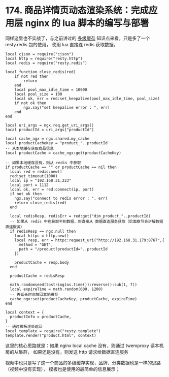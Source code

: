 # 174. 商品详情页动态渲染系统：完成应用层 nginx 的 lua 脚本的编写与部署

同样这里也不实战了，与之前讲过的 [多级缓存](../054.md) 知识点来看，只是多了一个 resty.redis 包的使用，
使用 lua 直接连 redis 获取数据。

```
local cjson = require("cjson")
local http = require("resty.http")
local redis = require("resty.redis")  

local function close_redis(red)  
	if not red then  
		return  
	end  
	local pool_max_idle_time = 10000
	local pool_size = 100
	local ok, err = red:set_keepalive(pool_max_idle_time, pool_size)  
	if not ok then  
		ngx.say("set keepalive error : ", err)  
	end  
end

local uri_args = ngx.req.get_uri_args()
local productId = uri_args["productId"]

local cache_ngx = ngx.shared.my_cache
local productCacheKey = "product_"..productId
-- 从本地缓存获取商品信息
local productCache = cache_ngx:get(productCacheKey)

-- 如果本地缓存没有，则从 redis 中获取
if productCache == "" or productCache == nil then
  local red = redis:new()  
  red:set_timeout(1000)  
  local ip = "192.168.31.223"  
  local port = 1112  
  local ok, err = red:connect(ip, port)  
  if not ok then  
    ngx.say("connect to redis error : ", err)  
    return close_redis(red)  
  end

  local redisResp, redisErr = red:get("dim_product_"..productId)
  -- 如果从 redis 中也获取不到数据，则直接从 数据直连服务获取（后面章节会讲解数据直连服务）
  if redisResp == ngx.null then  
    local httpc = http.new()
    local resp, err = httpc:request_uri("http://192.168.31.179:8767",{
      method = "GET",
      path = "/product?productId="..productId
    })

    productCache = resp.body
  end

  productCache = redisResp

  math.randomseed(tostring(os.time()):reverse():sub(1, 7))
  local expireTime = math.random(600, 1200)  
  -- 再延长时间放回本地缓存
  cache_ngx:set(productCacheKey, productCache, expireTime)
end

local context = {
  productInfo = productCache,
}
-- 通过模板渲染返回
local template = require("resty.template")
template.render("product.html", context)

```

这里的核心思路就是：如果 nginx local cache 没有，则通过 twemproxy 读本机房的从集群，
如果还是没有，则发送 http 请求给数据直连服务


视频中也只是写了这一个商品的多级缓存实现，品牌、分类数据也是一样的思路（视频中没有实现），
模板也是使用的最简单的信息展示；
